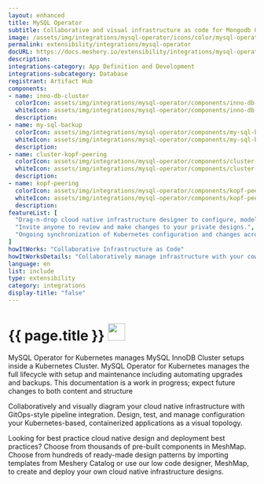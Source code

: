 ```yaml
---
layout: enhanced
title: MySQL Operator
subtitle: Collaborative and visual infrastructure as code for Mongodb Operator
image: /assets/img/integrations/mysql-operator/icons/color/mysql-operator-color.svg
permalink: extensibility/integrations/mysql-operator
docURL: https://docs.meshery.io/extensibility/integrations/mysql-operator
description: 
integrations-category: App Definition and Development
integrations-subcategory: Database
registrant: Artifact Hub
components: 
- name: inno-db-cluster
  colorIcon: assets/img/integrations/mysql-operator/components/inno-db-cluster/icons/color/inno-db-cluster-color.svg
  whiteIcon: assets/img/integrations/mysql-operator/components/inno-db-cluster/icons/white/inno-db-cluster-white.svg
  description: 
- name: my-sql-backup
  colorIcon: assets/img/integrations/mysql-operator/components/my-sql-backup/icons/color/my-sql-backup-color.svg
  whiteIcon: assets/img/integrations/mysql-operator/components/my-sql-backup/icons/white/my-sql-backup-white.svg
  description: 
- name: cluster-kopf-peering
  colorIcon: assets/img/integrations/mysql-operator/components/cluster-kopf-peering/icons/color/cluster-kopf-peering-color.svg
  whiteIcon: assets/img/integrations/mysql-operator/components/cluster-kopf-peering/icons/white/cluster-kopf-peering-white.svg
  description: 
- name: kopf-peering
  colorIcon: assets/img/integrations/mysql-operator/components/kopf-peering/icons/color/kopf-peering-color.svg
  whiteIcon: assets/img/integrations/mysql-operator/components/kopf-peering/icons/white/kopf-peering-white.svg
  description: 
featureList: [
  "Drag-n-drop cloud native infrastructure designer to configure, model, and deploy your workloads.",
  "Invite anyone to review and make changes to your private designs.",
  "Ongoing synchronization of Kubernetes configuration and changes across any number of clusters."
]
howItWorks: "Collaborative Infrastructure as Code"
howItWorksDetails: "Collaboratively manage infrastructure with your coworkers synchronously sharing the same designs."
language: en
list: include
type: extensibility
category: integrations
display-title: "false"
---
```

<h1>{{ page.title }} <img src="{{ page.image }}" style="width: 35px; height: 35px;" /></h1>

<p>
MySQL Operator for Kubernetes manages MySQL InnoDB Cluster setups inside a Kubernetes Cluster. MySQL Operator for Kubernetes manages the full lifecycle with setup and maintenance including automating upgrades and backups. This documentation is a work in progress; expect future changes to both content and structure
</p>
<p>
    Collaboratively and visually diagram your cloud native infrastructure with GitOps-style pipeline integration. Design, test, and manage configuration your Kubernetes-based, containerized applications as a visual topology.
</p>
<p>
    Looking for best practice cloud native design and deployment best practices? Choose from thousands of pre-built components in MeshMap. Choose from hundreds of ready-made design patterns by importing templates from Meshery Catalog or use our low code designer, MeshMap, to create and deploy your own cloud native infrastructure designs.
</p>
